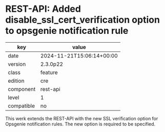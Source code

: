 [//]: # (werk v2)
# REST-API: Added disable_ssl_cert_verification option to opsgenie notification rule

key        | value
---------- | ---
date       | 2024-11-21T15:06:14+00:00
version    | 2.3.0p22
class      | feature
edition    | cre
component  | rest-api
level      | 1
compatible | no

This werk extends the REST-API with the new SSL verification option for Opsgenie
notification rules. The new option is required to be specified.
